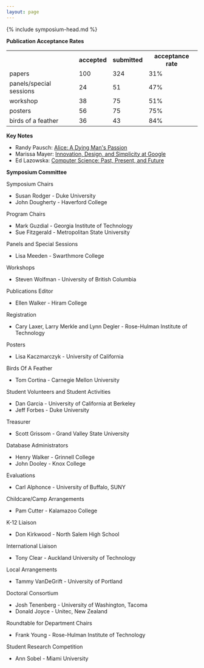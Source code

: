 ```yaml
---
layout: page
---
```

{% include symposium-head.md  %}


**Publication Acceptance Rates**
<table class="table table-hover table-sm"><tbody><tr><th> </th>
<th>accepted</th>
<th>submitted</th>
<th>acceptance rate</th>
</tr><tr><td>papers</td>
<td> 100</td>
<td> 324</td>
<td> 31%</td>
</tr><tr><td>panels/special sessions</td>
<td> 24</td>
<td> 51</td>
<td> 47%</td>
</tr><tr><td>workshop</td>
<td> 38</td>
<td> 75</td>
<td> 51%</td>
</tr><tr><td>posters</td>
<td> 56</td>
<td> 75</td>
<td> 75%</td>
</tr><tr><td>birds of a feather</td>
<td> 36</td>
<td> 43</td>
<td> 84%</td>
</tr></tbody></table>


**Key Notes**

-   Randy Pausch: [Alice: A Dying Man\'s
    Passion](http://dl.acm.org/citation.cfm?id=1352137&CFID=442642152&CFTOKEN=40656014)
-   Marissa Mayer: [Innovation, Design, and Simplicity at
    Google](http://dl.acm.org/citation.cfm?id=1352205&CFID=442642152&CFTOKEN=40656014)
-   Ed Lazowska: [Computer Science: Past, Present, and
    Future](http://dl.acm.org/citation.cfm?id=1352321&CFID=442642152&CFTOKEN=40656014)

**Symposium Committee**

Symposium Chairs

-   Susan Rodger - Duke University
-   John Dougherty - Haverford College

Program Chairs

-   Mark Guzdial - Georgia Institute of Technology
-   Sue Fitzgerald - Metropolitan State University

Panels and Special Sessions

-   Lisa Meeden - Swarthmore College

Workshops

-   Steven Wolfman - University of British Columbia

Publications Editor

-   Ellen Walker - Hiram College

Registration

-   Cary Laxer, Larry Merkle and Lynn Degler - Rose-Hulman Institute of
    Technology

Posters

-   Lisa Kaczmarczyk - University of California

Birds Of A Feather

-   Tom Cortina - Carnegie Mellon University

Student Volunteers and Student Activities

-   Dan Garcia - University of California at Berkeley
-   Jeff Forbes - Duke University

Treasurer

-   Scott Grissom - Grand Valley State University

Database Administrators

-   Henry Walker - Grinnell College
-   John Dooley - Knox College

Evaluations

-   Carl Alphonce - University of Buffalo, SUNY

Childcare/Camp Arrangements

-   Pam Cutter - Kalamazoo College

K-12 Liaison

-   Don Kirkwood - North Salem High School

International Liaison

-   Tony Clear - Auckland University of Technology

Local Arrangements

-   Tammy VanDeGrift - University of Portland

Doctoral Consortium

-   Josh Tenenberg - University of Washington, Tacoma
-   Donald Joyce - Unitec, New Zealand

Roundtable for Department Chairs

-   Frank Young - Rose-Hulman Institute of Technology

Student Research Competition

-   Ann Sobel - Miami University
